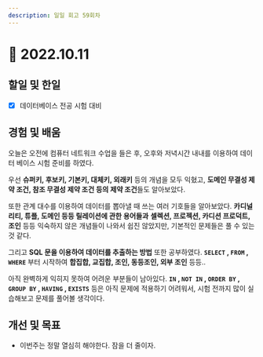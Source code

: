 ```yaml
---
description: 일일 회고 59회차
---
```


# 🤨 2022.10.11

## 할일 및 한일&#x20;

* [x] 데이터베이스 전공 시험 대비&#x20;

## 경험 및 배움&#x20;

오늘은 오전에 컴퓨터 네트워크 수업을 들은 후, 오후와 저녁시간 내내를 이용하여 데이터 베이스 시험 준비를 하였다.

우선 **슈퍼키, 후보키, 기본키, 대체키, 외래키** 등의 개념을 모두 익혔고, **도메인 무결성 제약 조건, 참조 무결성 제약 조건 등의 제약 조건**들도 알아보았다.

또한 관계 대수를 이용하여 데이터를 뽑아낼 때 쓰는 여러 기호들을 알아보았다. **카디널리티, 튜플, 도메인 등등 릴레이션에 관한 용어들과** **셀렉션, 프로젝션, 카디션 프로덕트, 조인** 등등 익숙하지 않은 개념들이 나와서 쉽진 않았지만, 기본적인 문제들은 풀 수 있는 것 같다.

그리고 **SQL 문을 이용하여 데이터를 추출하는 방법** 또한 공부하였다. **`SELECT` , `FROM` , `WHERE`** 부터 시작하여 **합집합, 교집합, 조인, 동등조인, 외부 조인** 등등..

아직 완벽하게 익히지 못하여 어려운 부분들이 남아있다. **`IN` , `NOT IN` , `ORDER BY` , `GROUP BY` , `HAVING` , `EXISTS`** 등은 아직 문제에 적용하기 어려워서, 시험 전까지 많이 실습해보고 문제를 풀어볼 생각이다.

## 개선 및 목표&#x20;

* 이번주는 정말 열심히 해야한다. 잠을 더 줄이자.&#x20;
